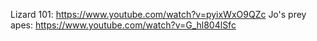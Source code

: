Lizard 101: https://www.youtube.com/watch?v=pyixWxO9QZc
Jo's prey apes: https://www.youtube.com/watch?v=G_hl804lSfc

